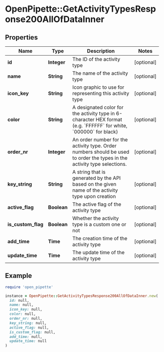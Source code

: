 # OpenPipette::GetActivityTypesResponse200AllOfDataInner

## Properties

| Name | Type | Description | Notes |
| ---- | ---- | ----------- | ----- |
| **id** | **Integer** | The ID of the activity type | [optional] |
| **name** | **String** | The name of the activity type | [optional] |
| **icon_key** | **String** | Icon graphic to use for representing this activity type | [optional] |
| **color** | **String** | A designated color for the activity type in 6-character HEX format (e.g. &#x60;FFFFFF&#x60; for white, &#x60;000000&#x60; for black) | [optional] |
| **order_nr** | **Integer** | An order number for the activity type. Order numbers should be used to order the types in the activity type selections. | [optional] |
| **key_string** | **String** | A string that is generated by the API based on the given name of the activity type upon creation | [optional] |
| **active_flag** | **Boolean** | The active flag of the activity type | [optional] |
| **is_custom_flag** | **Boolean** | Whether the activity type is a custom one or not | [optional] |
| **add_time** | **Time** | The creation time of the activity type | [optional] |
| **update_time** | **Time** | The update time of the activity type | [optional] |

## Example

```ruby
require 'open_pipette'

instance = OpenPipette::GetActivityTypesResponse200AllOfDataInner.new(
  id: null,
  name: null,
  icon_key: null,
  color: null,
  order_nr: null,
  key_string: null,
  active_flag: null,
  is_custom_flag: null,
  add_time: null,
  update_time: null
)
```

